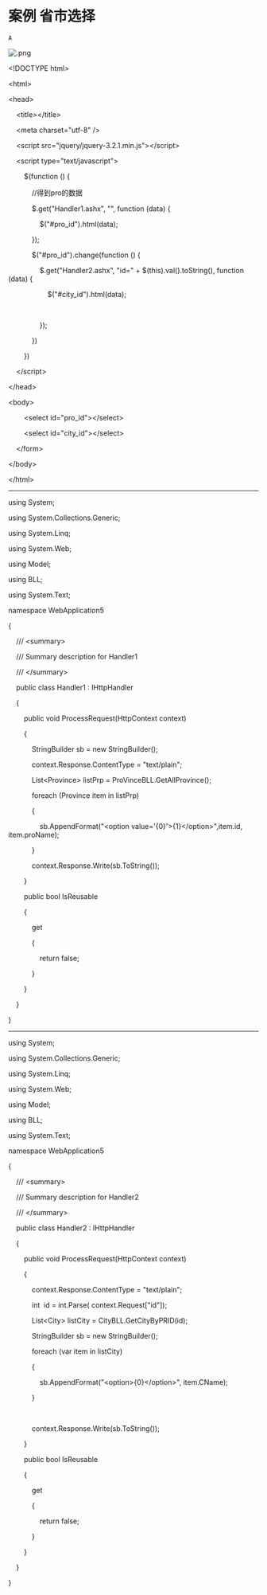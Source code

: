# 案例 省市选择

`A`

![.png](image/.png)

\<\!DOCTYPE html\>

\<html\>

\<head\>

    \<title\>\</title\>

    \<meta charset="utf\-8" /\>

    \<script src="jquery/jquery\-3.2.1.min.js"\>\</script\>

    \<script type="text/javascript"\>

        $\(function \(\) {

            //得到pro的数据

            $.get\("Handler1.ashx", "", function \(data\) {

                $\("\#pro\_id"\).html\(data\);

            }\);

            $\("\#pro\_id"\).change\(function \(\) {

                $.get\("Handler2.ashx", "id=" \+ $\(this\).val\(\).toString\(\), function \(data\) {

                    $\("\#city\_id"\).html\(data\);

                   

                }\);

            }\)

        }\)

    \</script\>

\</head\>

\<body\>

        \<select id="pro\_id"\>\</select\>

        \<select id="city\_id"\>\</select\>

    \</form\>

\</body\>

\</html\>

---

using System;

using System.Collections.Generic;

using System.Linq;

using System.Web;

using Model;

using BLL;

using System.Text;

namespace WebApplication5

{

    /// \<summary\>

    /// Summary description for Handler1

    /// \</summary\>

    public class Handler1 : IHttpHandler

    {

        public void ProcessRequest\(HttpContext context\)

        {

            StringBuilder sb = new StringBuilder\(\);

            context.Response.ContentType = "text/plain";

            List\<Province\> listPrp = ProVinceBLL.GetAllProvince\(\);

            foreach \(Province item in listPrp\)

            {

                sb.AppendFormat\("\<option value='{0}'\>{1}\</option\>",item.id, item.proName\);

            }

            context.Response.Write\(sb.ToString\(\)\);

        }

        public bool IsReusable

        {

            get

            {

                return false;

            }

        }

    }

}

---

using System;

using System.Collections.Generic;

using System.Linq;

using System.Web;

using Model;

using BLL;

using System.Text;

namespace WebApplication5

{

    /// \<summary\>

    /// Summary description for Handler2

    /// \</summary\>

    public class Handler2 : IHttpHandler

    {

        public void ProcessRequest\(HttpContext context\)

        {

            context.Response.ContentType = "text/plain";

            int  id = int.Parse\( context.Request\["id"\]\);

            List\<City\> listCity = CityBLL.GetCityByPRID\(id\);

            StringBuilder sb = new StringBuilder\(\);

            foreach \(var item in listCity\)

            {

                sb.AppendFormat\("\<option\>{0}\</option\>", item.CName\);

            }

           

            context.Response.Write\(sb.ToString\(\)\);

        }

        public bool IsReusable

        {

            get

            {

                return false;

            }

        }

    }

}

